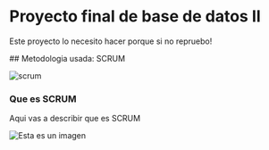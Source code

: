 # Proyecto final de base de datos II
<p>Este proyecto lo necesito hacer porque si no repruebo!</p>
## Metodologia usada: SCRUM

![scrum](http://www.itnove.com/sites/default/files/pictures/scrum_ES.png)

### Que es SCRUM
Aqui vas a describir que es SCRUM

![Esta es un imagen](http://www.mfrontiers.com/wp-content/uploads/2015/04/oraclelogo.jpg)
